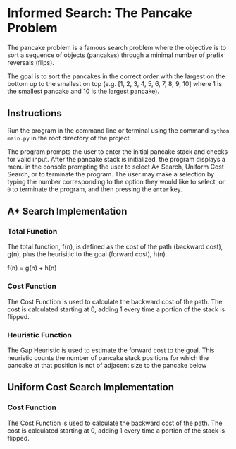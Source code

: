 # Informed Search: The Pancake Problem

The pancake problem is a famous search problem where the objective is to sort a sequence of objects (pancakes) through a minimal number of prefix reversals (flips).

The goal is to sort the pancakes in the correct order with the largest on the bottom up to the smallest on top (e.g. [1, 2, 3, 4, 5, 6, 7, 8, 9, 10] where 1 is the smallest pancake and 10 is the largest pancake).

## Instructions
Run the program in the command line or terminal using the command `python main.py` in the root directory of the project.

The program prompts the user to enter the initial pancake stack and checks for valid input. After the pancake stack is initialized, the program displays a menu in the console prompting the user to select A* Search, Uniform Cost Search, or to terminate the program. The user may make a selection by typing the number corresponding to the option they would like to select, or `0` to terminate the program, and then pressing the `enter` key.

## A* Search Implementation 

### Total Function
The total function, f(n), is defined as the cost of the path (backward cost), g(n), plus the heurisitic to the goal (forward cost), h(n).

f(n) = g(n) + h(n)

### Cost Function
The Cost Function is used to calculate the backward cost of the path. The cost is calculated starting at 0, adding 1 every time a portion of the stack is flipped.

### Heuristic Function
The Gap Heuristic is used to estimate the forward cost to the goal. This heuristic counts the number of pancake stack positions for which the pancake at that position is not of adjacent size to the pancake below

## Uniform Cost Search Implementation

### Cost Function
The Cost Function is used to calculate the backward cost of the path. The cost is calculated starting at 0, adding 1 every time a portion of the stack is flipped.